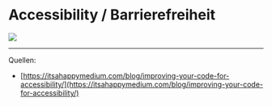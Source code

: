 # Accessibility / Barrierefreiheit
<img src="<%- config.base %>/static/images/monitor_november_cover_2019.gif" class="w-full" />

---

Quellen:
- [https://itsahappymedium.com/blog/improving-your-code-for-accessibility/](https://itsahappymedium.com/blog/improving-your-code-for-accessibility/)
